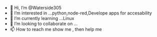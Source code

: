 - 👋 Hi, I’m @Waterside305
- 👀 I’m interested in ...python,node-red,Develope apps for accesability
- 🌱 I’m currently learning ...Linux      
- 💞️ I’m looking to collaborate on ...
- 📫 How to reach me show me , then help me

<!---
Waterside305/Waterside305 is a ✨ special ✨ repository because its `README.md` (this file) appears on your GitHub profile.
You can click the Preview link to take a look at your changes.
--->
